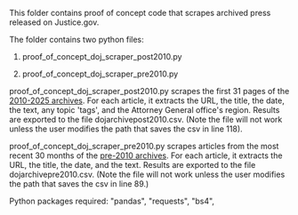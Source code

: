 ﻿This folder contains proof of concept code that scrapes archived press released on Justice.gov.

The folder contains two python files:

1) proof_of_concept_doj_scraper_post2010.py

2) proof_of_concept_doj_scraper_pre2010.py

proof_of_concept_doj_scraper_post2010.py scrapes the first 31 pages of the [2010-2025 archives](https://www.justice.gov/archives/press-releases-archive). For each article, it extracts the URL, the title, the date, the text, any topic 'tags', and the Attorney General office's region. Results are exported to the file dojarchivepost2010.csv.
(Note the file will not work unless the user modifies the path that saves the csv  in line 118). 

proof_of_concept_doj_scraper_pre2010.py scrapes articles from the most recent 30 months of the [pre-2010 archives](https://www.justice.gov/archives/justice-news-archive). For each article, it extracts the URL, the title, the date, and the text. Results are exported to the file dojarchivepre2010.csv.
(Note the file will not work unless the user modifies the path that saves the csv  in line 89.)

Python packages required:
"pandas",
"requests",
"bs4",
